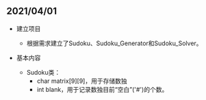 ## 2021/04/01

- 建立项目
  - 根据需求建立了Sudoku、Sudoku_Generator和Sudoku_Solver。

- 基本内容
  - Sudoku类：
    - char matrix\[9]\[9]，用于存储数独
    - int blank，用于记录数独目前“空白”('#')的个数。